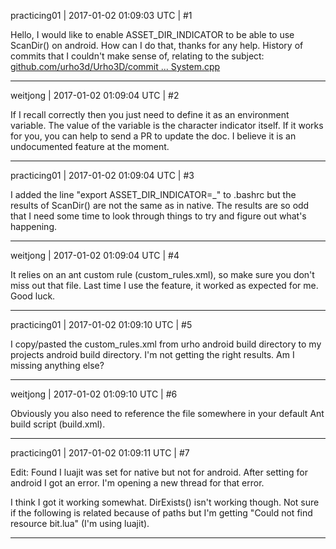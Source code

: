 practicing01 | 2017-01-02 01:09:03 UTC | #1

Hello, I would like to enable ASSET_DIR_INDICATOR to be able to use ScanDir() on android.  How can I do that, thanks for any help.  History of commits that I couldn't make sense of, relating to the subject: [github.com/urho3d/Urho3D/commit ... System.cpp](https://github.com/urho3d/Urho3D/commits/master/Source/Urho3D/IO/FileSystem.cpp)

-------------------------

weitjong | 2017-01-02 01:09:04 UTC | #2

If I recall correctly then you just need to define it as an environment variable. The value of the variable is the character indicator itself. If it works for you, you can help to send a PR to update the doc. I believe it is an undocumented feature at the moment.

-------------------------

practicing01 | 2017-01-02 01:09:04 UTC | #3

I added the line "export ASSET_DIR_INDICATOR=_" to .bashrc but the results of ScanDir() are not the same as in native.  The results are so odd that I need some time to look through things to try and figure out what's happening.

-------------------------

weitjong | 2017-01-02 01:09:04 UTC | #4

It relies on an ant custom rule (custom_rules.xml), so make sure you don't miss out that file. Last time I use the feature, it worked as expected for me. Good luck.

-------------------------

practicing01 | 2017-01-02 01:09:10 UTC | #5

I copy/pasted the custom_rules.xml from urho android build directory to my projects android build directory. I'm not getting the right results.  Am I missing anything else?

-------------------------

weitjong | 2017-01-02 01:09:10 UTC | #6

Obviously you also need to reference the file somewhere in your default Ant build script (build.xml).

-------------------------

practicing01 | 2017-01-02 01:09:11 UTC | #7

Edit: Found I luajit was set for native but not for android.  After setting for android I got an error.  I'm opening a new thread for that error.

I think I got it working somewhat.  DirExists() isn't working though.  Not sure if the following is related because of paths but I'm getting "Could not find resource bit.lua" (I'm using luajit).

-------------------------

